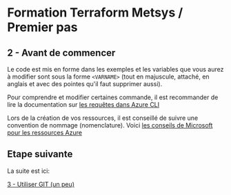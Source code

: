 # Formation Terraform Metsys / Premier pas

  

## 2 - Avant de commencer

Le code est mis en forme dans les exemples et les variables que vous aurez à modifier sont sous la forme `<VARNAME>` (tout en majuscule, attaché, en anglais et avec des pointes qu'il faut supprimer aussi).

Pour comprendre et modifier certaines commande, il est recommander de lire la documentation sur [les requêtes dans Azure CLI](https://docs.microsoft.com/en-us/cli/azure/query-azure-cli?view=azure-cli-latest)

Lors de la création de vos ressources, il est conseillé de suivre une convention de nommage (nomenclature). Voici [les conseils de Microsoft pour les ressources Azure](https://docs.microsoft.com/fr-fr/azure/cloud-adoption-framework/ready/azure-best-practices/naming-and-tagging)

## Etape suivante
La suite est ici:

[3 - Utiliser GIT (un peu)](https://github.com/HeuScripts/Formation/tree/main/Premier-pas/Git/)